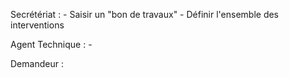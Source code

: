 Secrétériat : 
    - Saisir un "bon de travaux"
    - Définir l'ensemble des interventions


Agent Technique : 
    - 



Demandeur : 